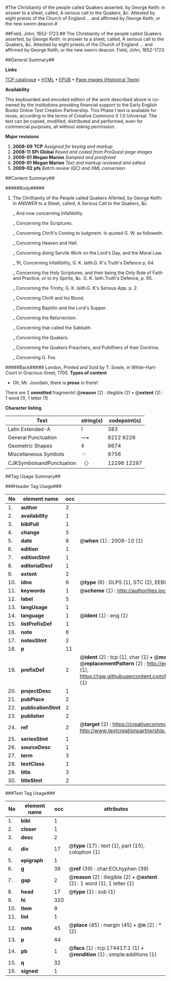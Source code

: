 #The Christianity of the people called Quakers asserted, by George Keith: in answer to a sheet, called, A serious call to the Quakers, &c. Attested by eight priests of the Church of England ... and affirmed by George Keith, or the new sworn deacon.#

##Field, John, 1652-1723.##
The Christianity of the people called Quakers asserted, by George Keith: in answer to a sheet, called, A serious call to the Quakers, &c. Attested by eight priests of the Church of England ... and affirmed by George Keith, or the new sworn deacon.
Field, John, 1652-1723.

##General Summary##

**Links**

[TCP catalogue](http://www.ota.ox.ac.uk/tcp/)  • 
[HTML](http://tei.it.ox.ac.uk/tcp/Texts-HTML/free/B03/B03450.html)  • 
[EPUB](http://tei.it.ox.ac.uk/tcp/Texts-EPUB/free/B03/B03450.epub) • 
[Page images (Historical Texts)](https://data.historicaltexts.jisc.ac.uk/view?pubId=eebo-47012450e&pageId=eebo-47012450e-174417-1)

**Availability**

This keyboarded and encoded edition of the
	       work described above is co-owned by the institutions
	       providing financial support to the Early English Books
	       Online Text Creation Partnership. This Phase I text is
	       available for reuse, according to the terms of Creative
	       Commons 0 1.0 Universal. The text can be copied,
	       modified, distributed and performed, even for
	       commercial purposes, all without asking permission.

**Major revisions**

1. __2008-09__ __TCP__ *Assigned for keying and markup*
1. __2008-11__ __SPi Global__ *Keyed and coded from ProQuest page images*
1. __2009-01__ __Megan Marion__ *Sampled and proofread*
1. __2009-01__ __Megan Marion__ *Text and markup reviewed and edited*
1. __2009-02__ __pfs__ *Batch review (QC) and XML conversion*

##Content Summary##

#####Body#####

1. The Chriſtianity of the People called Quakers Aſſerted, by George Keith: In ANSWER to a Sheet, called, A Serious Call to the Quakers, &c. 

    _ And now concerning Infallibility.

    _ Concerning the Scriptures.

    _ Concerning Chriſt's Coming to Iudgment. Is quoted G. W. as followeth.

    _ Concerning Heaven and Hell.

    _ Concerning doing Servile Work on the Lord's Day, and the Moral Law.

    _ 1ſt, Concerning Infallibility, G. K. ſaith.G. K's Truth's Defence p, 64.

    _ Concerning the Holy Scriptures, and their being the Only Rule of Faith and Practice, or to try Spirits, &c. G. K. ſaith.Truth's Defence, p. 65.

    _ Concerning the Trinity, G. K. ſaith.G. K's Serious App. p. 2.

    _ Concerning Chriſt and his Blood.

    _ Concerning Baptiſm and the Lord's Supper.

    _ Concerning the Reſurrection.

    _ Concerning that called the Sabbath.

    _ Concerning the Quakers.

    _ Concerning the Quakers Preachers, and Publiſhers of their Doctrine.

    _ Concerning G. Fox.

#####Back#####
London, Printed and Sold by T. Sowle, in White-Hart-Court in Gracious-ſtreet, 1700.
**Types of content**

  * Oh, Mr. Jourdain, there is **prose** in there!

There are 2 **ommitted** fragments! 
 @__reason__ (2) : illegible (2)  •  @__extent__ (2) : 1 word (1), 1 letter (1)

**Character listing**


|Text|string(s)|codepoint(s)|
|---|---|---|
|Latin Extended-A|ſ|383|
|General Punctuation|—•|8212 8226|
|Geometric Shapes|◊|9674|
|Miscellaneous Symbols|☜|9756|
|CJKSymbolsandPunctuation|〈〉|12296 12297|

##Tag Usage Summary##

###Header Tag Usage###

|No|element name|occ|attributes|
|---|---|---|---|
|1.|__author__|2||
|2.|__availability__|1||
|3.|__biblFull__|1||
|4.|__change__|5||
|5.|__date__|8| @__when__ (1) : 2009-10 (1)|
|6.|__edition__|1||
|7.|__editionStmt__|1||
|8.|__editorialDecl__|1||
|9.|__extent__|2||
|10.|__idno__|6| @__type__ (6) : DLPS (1), STC (2), EEBO-CITATION (1), OCLC (1), VID (1)|
|11.|__keywords__|1| @__scheme__ (1) : http://authorities.loc.gov/ (1)|
|12.|__label__|5||
|13.|__langUsage__|1||
|14.|__language__|1| @__ident__ (1) : eng (1)|
|15.|__listPrefixDef__|1||
|16.|__note__|6||
|17.|__notesStmt__|2||
|18.|__p__|11||
|19.|__prefixDef__|2| @__ident__ (2) : tcp (1), char (1)  •  @__matchPattern__ (2) : ([0-9\-]+):([0-9IVX]+) (1), (.+) (1)  •  @__replacementPattern__ (2) : http://eebo.chadwyck.com/downloadtiff?vid=$1&page=$2 (1), https://raw.githubusercontent.com/textcreationpartnership/Texts/master/tcpchars.xml#$1 (1)|
|20.|__projectDesc__|1||
|21.|__pubPlace__|2||
|22.|__publicationStmt__|2||
|23.|__publisher__|2||
|24.|__ref__|2| @__target__ (2) : https://creativecommons.org/publicdomain/zero/1.0/ (1), http://www.textcreationpartnership.org/docs/. (1)|
|25.|__seriesStmt__|1||
|26.|__sourceDesc__|1||
|27.|__term__|3||
|28.|__textClass__|1||
|29.|__title__|3||
|30.|__titleStmt__|2||


###Text Tag Usage###

|No|element name|occ|attributes|
|---|---|---|---|
|1.|__bibl__|1||
|2.|__closer__|1||
|3.|__desc__|2||
|4.|__div__|17| @__type__ (17) : text (1), part (15), colophon (1)|
|5.|__epigraph__|1||
|6.|__g__|39| @__ref__ (39) : char:EOLhyphen (39)|
|7.|__gap__|2| @__reason__ (2) : illegible (2)  •  @__extent__ (2) : 1 word (1), 1 letter (1)|
|8.|__head__|17| @__type__ (1) : sub (1)|
|9.|__hi__|320||
|10.|__item__|9||
|11.|__list__|1||
|12.|__note__|45| @__place__ (45) : margin (45)  •  @__n__ (2) : * (2)|
|13.|__p__|44||
|14.|__pb__|1| @__facs__ (1) : tcp:174417:1 (1)  •  @__rendition__ (1) : simple:additions (1)|
|15.|__q__|32||
|16.|__signed__|1||
